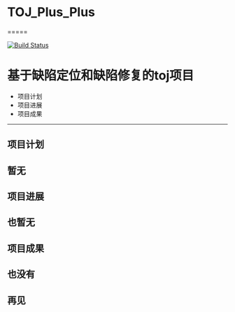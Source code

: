 # TOJ_Plus_Plus
=====

[![Build Status](https://travis-ci.org/ncfxy/TOJ_Plus_Plus.svg?branch=master)](https://travis-ci.org/ncfxy/TOJ_Plus_Plus)

# 基于缺陷定位和缺陷修复的toj项目

- 项目计划
- 项目进展
- 项目成果
---
## 项目计划
暂无
---
## 项目进展
也暂无
---
## 项目成果
也没有
---
## 再见
